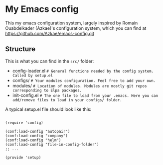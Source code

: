 # My Emacs config

This my emacs configuration system, largely inspired by Romain Ouabdelkader (Azkae)'s
configuration system, which you can find at https://github.com/Azkae/emacs-config.git

## Structure

This is what you can find in the `src/` folder:

* config-loader.el	`# General functions needed by the config system. Called by setup.el`
* configs/			`# Your modules configuration. Feel free to add your own.`
* modules/			`# Location of modules. Modules are mostly git repos corresponding to Elpa packages.`
* init-config.el	`# The one file to load from your .emacs.
					 Here you can add/remove files to load in your configs/ folder.`

A typical setup.el file should look like this:

```elisp

(require 'config)

(conf:load-config "autopair")
(conf:load-config "company")
(conf:load-config "helm")
(conf:load-config "file-in-config-folder")
;; ...

(provide 'setup)

```
